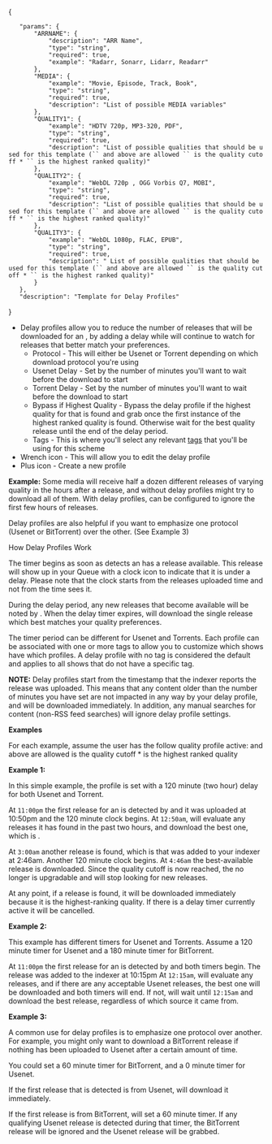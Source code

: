 <noinclude> <templatedata> {

`   "params": {`  
`       "ARRNAME": {`  
`           "description": "ARR Name",`  
`           "type": "string",`  
`           "required": true,`  
`           "example": "Radarr, Sonarr, Lidarr, Readarr"`  
`       },`  
`       "MEDIA": {`  
`           "example": "Movie, Episode, Track, Book",`  
`           "type": "string",`  
`           "required": true,`  
`           "description": "List of possible MEDIA variables"`  
`       },`  
`       "QUALITY1": {`  
`           "example": "HDTV 720p, MP3-320, PDF",`  
`           "type": "string",`  
`           "required": true,`  
`           "description": "List of possible qualities that should be used for this template (`` and above are allowed `` is the quality cutoff * `` is the highest ranked quality)"`  
`       },`  
`       "QUALITY2": {`  
`           "example": "WebDL 720p , OGG Vorbis Q7, MOBI",`  
`           "type": "string",`  
`           "required": true,`  
`           "description": "List of possible qualities that should be used for this template (`` and above are allowed `` is the quality cutoff * `` is the highest ranked quality)"`  
`       },`  
`       "QUALITY3": {`  
`           "example": "WebDL 1080p, FLAC, EPUB",`  
`           "type": "string",`  
`           "required": true,`  
`           "description": " List of possible qualities that should be used for this template (`` and above are allowed `` is the quality cutoff * `` is the highest ranked quality)"`  
`       }`  
`   },`  
`   "description": "Template for Delay Profiles"`

} </templatedata> </noinclude>

  - Delay profiles allow you to reduce the number of releases that will
    be downloaded for an , by adding a delay while  will continue to
    watch for releases that better match your preferences.
      - Protocol - This will either be Usenet or Torrent depending on
        which download protocol you're using
      - Usenet Delay - Set by the number of minutes you'll want to wait
        before the download to start
      - Torrent Delay - Set by the number of minutes you'll want to wait
        before the download to start
      - Bypass if Highest Quality - Bypass the delay profile if the
        highest quality for that  is found and grab once the first
        instance of the highest ranked quality is found. Otherwise wait
        for the best quality release until the end of the delay period.
      - Tags - This is where you'll select any relevant
        [tags](#Tags "wikilink") that you'll be using for this scheme
  - Wrench icon - This will allow you to edit the delay profile
  - Plus icon - Create a new profile

**Example:** Some media will receive half a dozen different releases of
varying quality in the hours after a release, and without delay profiles
 might try to download all of them. With delay profiles,  can be
configured to ignore the first few hours of releases.

Delay profiles are also helpful if you want to emphasize one protocol
(Usenet or BitTorrent) over the other. (See Example 3)

How Delay Profiles Work

The timer begins as soon as  detects an  has a release available. This
release will show up in your Queue with a clock icon to indicate that it
is under a delay. Please note that the clock starts from the releases
uploaded time and not from the time  sees it.

During the delay period, any new releases that become available will be
noted by . When the delay timer expires,  will download the single
release which best matches your quality preferences.

The timer period can be different for Usenet and Torrents. Each profile
can be associated with one or more tags to allow you to customize which
shows have which profiles. A delay profile with no tag is considered the
default and applies to all shows that do not have a specific tag.

**NOTE:** Delay profiles start from the timestamp that the indexer
reports the release was uploaded. This means that any content older than
the number of minutes you have set are not impacted in any way by your
delay profile, and will be downloaded immediately. In addition, any
manual searches for content (non-RSS feed searches) will ignore delay
profile settings.

**Examples**

For each example, assume the user has the follow quality profile active:
 and above are allowed  is the quality cutoff \*  is the highest ranked
quality

**Example 1:**

In this simple example, the profile is set with a 120 minute (two hour)
delay for both Usenet and Torrent.

At `11:00pm` the first release for an  is detected by  and it was
uploaded at 10:50pm and the 120 minute clock begins. At `12:50am`,  will
evaluate any releases it has found in the past two hours, and download
the best one, which is .

At `3:00am` another release is found, which is  that was added to your
indexer at 2:46am. Another 120 minute clock begins. At `4:46am` the
best-available release is downloaded. Since the quality cutoff is now
reached, the  no longer is upgradable and  will stop looking for new
releases.

At any point, if a  release is found, it will be downloaded immediately
because it is the highest-ranking quality. If there is a delay timer
currently active it will be cancelled.

**Example 2:**

This example has different timers for Usenet and Torrents. Assume a 120
minute timer for Usenet and a 180 minute timer for BitTorrent.

At `11:00pm` the first release for an  is detected by  and both timers
begin. The release was added to the indexer at 10:15pm At `12:15am`, 
will evaluate any releases, and if there are any acceptable Usenet
releases, the best one will be downloaded and both timers will end. If
not,  will wait until `12:15am` and download the best release,
regardless of which source it came from.

**Example 3:**

A common use for delay profiles is to emphasize one protocol over
another. For example, you might only want to download a BitTorrent
release if nothing has been uploaded to Usenet after a certain amount of
time.

You could set a 60 minute timer for BitTorrent, and a 0 minute timer for
Usenet.

If the first release that is detected is from Usenet,  will download it
immediately.

If the first release is from BitTorrent,  will set a 60 minute timer. If
any qualifying Usenet release is detected during that timer, the
BitTorrent release will be ignored and the Usenet release will be
grabbed.
